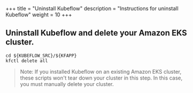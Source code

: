 +++
title = "Uninstall Kubeflow"
description = "Instructions for uninstall Kubeflow"
weight = 10
+++


## Uninstall Kubeflow and delete your Amazon EKS cluster.

```
cd ${KUBEFLOW_SRC}/${KFAPP}
kfctl delete all
```

> Note: If you installed Kubeflow on an existing Amazon EKS cluster, these scripts won't tear down your cluster in this step. In this case, you must manually delete your cluster.




